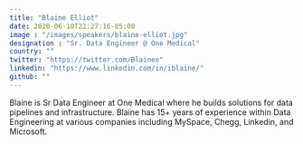 ```yaml
---
title: "Blaine Elliot"
date: 2020-06-10T22:27:16-05:00
image : "/images/speakers/blaine-elliot.jpg"
designation : "Sr. Data Engineer @ One Medical"
country: ""
twitter: "https://twitter.com/Blainee"
linkedin: "https://www.linkedin.com/in/iblaine/"
github: ""
---
```


Blaine is Sr Data Engineer at One Medical where he builds solutions for data pipelines and infrastructure.  Blaine has 15+ years of experience within Data Engineering at various companies including MySpace, Chegg, Linkedin, and Microsoft.